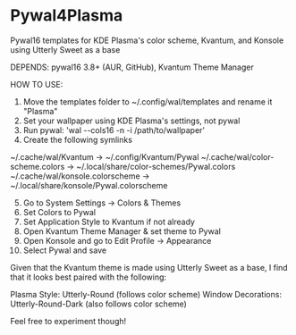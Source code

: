 # Pywal4Plasma
Pywal16 templates for KDE Plasma's color scheme, Kvantum, and Konsole using Utterly Sweet as a base

DEPENDS: pywal16 3.8+ (AUR, GitHub), Kvantum Theme Manager

HOW TO USE:

1. Move the templates folder to ~/.config/wal/templates and rename it "Plasma"
2. Set your wallpaper using KDE Plasma's settings, not pywal
3. Run pywal: 'wal --cols16 -n -i /path/to/wallpaper'
4. Create the following symlinks

~/.cache/wal/Kvantum -> ~/.config/Kvantum/Pywal
~/.cache/wal/color-scheme.colors -> ~/.local/share/color-schemes/Pywal.colors
~/.cache/wal/konsole.colorscheme -> ~/.local/share/konsole/Pywal.colorscheme

5. Go to System Settings -> Colors & Themes
6. Set Colors to Pywal
7. Set Application Style to Kvantum if not already
8. Open Kvantum Theme Manager & set theme to Pywal
9. Open Konsole and go to Edit Profile -> Appearance
10. Select Pywal and save

Given that the Kvantum theme is made using Utterly Sweet as a base, I find that it looks best paired with the following:

Plasma Style: Utterly-Round (follows color scheme)
Window Decorations: Utterly-Round-Dark (also follows color scheme)

Feel free to experiment though!
